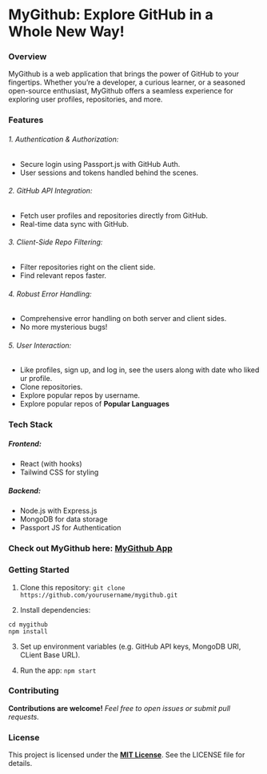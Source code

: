 # MyGithub: Explore GitHub in a Whole New Way! 
### Overview
MyGithub is a web application that brings the power of GitHub to your fingertips. Whether you’re a developer, a curious learner, or a seasoned open-source enthusiast, MyGithub offers a seamless experience for exploring user profiles, repositories, and more.

### Features
###### 1. Authentication & Authorization:
- Secure login using Passport.js with GitHub Auth.
- User sessions and tokens handled behind the scenes.
###### 2. GitHub API Integration:
- Fetch user profiles and repositories directly from GitHub.
- Real-time data sync with GitHub.
###### 3. Client-Side Repo Filtering:
- Filter repositories right on the client side.
- Find relevant repos faster.
###### 4. Robust Error Handling:
- Comprehensive error handling on both server and client sides.
- No more mysterious bugs!
###### 5. User Interaction:
- Like profiles, sign up, and log in, see the users along with date who liked ur profile.
- Clone repositories.
- Explore popular repos by username.
- Explore popular repos of **Popular Languages**

  
### Tech Stack
##### Frontend:
* React (with hooks)
* Tailwind CSS for styling
##### Backend:
* Node.js with Express.js
* MongoDB for data storage
* Passport JS for Authentication

### Check out MyGithub here: [MyGithub App](https://mygithubapp.onrender.com)

### Getting Started
 1. Clone this repository:
```git clone https://github.com/yourusername/mygithub.git```

 2. Install dependencies:
```
cd mygithub
npm install
```
 3. Set up environment variables (e.g. GitHub API keys, MongoDB URI, CLient Base URL).
     
 4. Run the app:
```npm start```

### Contributing
**Contributions are welcome!** *Feel free to open issues or submit pull requests.*

### License
This project is licensed under the **[MIT License](MyGithub/LICENSE)**. See the LICENSE file for details.


